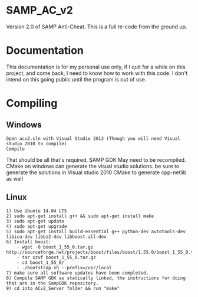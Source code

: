 SAMP_AC_v2
==========
Version 2.0 of SAMP Anti-Cheat. This is a full re-code from the ground up.

Documentation
========== 
This documentation is for my personal use only, if I quit for a while on this project, and come back, I need to know how to work with this code. I don't intend on this going public until the program is out of use.

Compiling
==========

Windows
----------
```
Open acv2.sln with Visual Studio 2013 (Though you will need Visual studio 2010 to compile)
Compile
```
That should be all that's required. SAMP GDK May need to be recompiled. CMake on windows can generate the visual studio solutions. be sure to generate the solutions in Visual studio 2010
CMake to generate cpp-netlib as well


Linux
----------
```
1) Use Ubuntu 14.04 LTS
2) sudo apt-get install g++ && sudo apt-get install make
3) sudo apt-get update
4) sudo apt-get upgrade
5) sudo apt-get install build-essential g++ python-dev autotools-dev libicu-dev libbz2-dev libboost-all-dev
6) Install boost:
    - wget -O boost_1_55_0.tar.gz http://sourceforge.net/projects/boost/files/boost/1.55.0/boost_1_55_0.tar.gz/download
	- tar xzvf boost_1_55_0.tar.gz
	- cd boost_1_55_0/
	- ./bootstrap.sh --prefix=/usr/local
7) make sure all software updates have been completed.
8) Compile SAMP GDK as statically linked, the instructions for doing that are in the SampGDK repository.
9) cd into ACv2_Server folder && run "make"
```